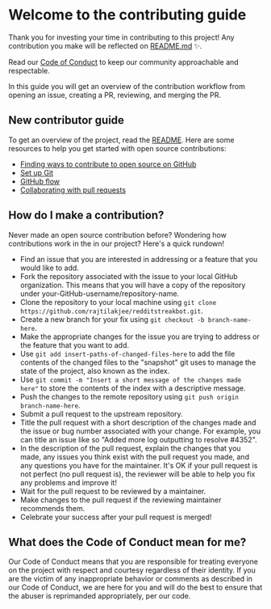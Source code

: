 # Welcome to the contributing guide

Thank you for investing your time in contributing to this project! Any contribution you make will be reflected on [README.md](README.md) :sparkles:. 

Read our [Code of Conduct](CODE_OF_CONDUCT.md) to keep our community approachable and respectable.

In this guide you will get an overview of the contribution workflow from opening an issue, creating a PR, reviewing, and merging the PR.

## New contributor guide

To get an overview of the project, read the [README](README.md). Here are some resources to help you get started with open source contributions:

- [Finding ways to contribute to open source on GitHub](https://docs.github.com/en/get-started/exploring-projects-on-github/finding-ways-to-contribute-to-open-source-on-github)
- [Set up Git](https://docs.github.com/en/get-started/quickstart/set-up-git)
- [GitHub flow](https://docs.github.com/en/get-started/quickstart/github-flow)
- [Collaborating with pull requests](https://docs.github.com/en/github/collaborating-with-pull-requests)

## How do I make a contribution?

Never made an open source contribution before? Wondering how contributions work in the in our project? Here's a quick rundown!

 - Find an issue that you are interested in addressing or a feature that you would like to add.
 - Fork the repository associated with the issue to your local GitHub organization. This means that you will have a copy of the repository under your-GitHub-username/repository-name.
 - Clone the repository to your local machine using `git clone https://github.com/rajtilakjee/redditstreakbot.git`.
 - Create a new branch for your fix using `git checkout -b branch-name-here`.
 - Make the appropriate changes for the issue you are trying to address or the feature that you want to add.
 - Use `git add insert-paths-of-changed-files-here` to add the file contents of the changed files to the "snapshot" git uses to manage the state of the project, also known as the index.
 - Use `git commit -m "Insert a short message of the changes made here"` to store the contents of the index with a descriptive message.
 - Push the changes to the remote repository using `git push origin branch-name-here`.
 - Submit a pull request to the upstream repository.
 - Title the pull request with a short description of the changes made and the issue or bug number associated with your change. For example, you can title an issue like so "Added more log outputting to resolve #4352".
 - In the description of the pull request, explain the changes that you made, any issues you think exist with the pull request you made, and any questions you have for the maintainer. It's OK if your pull request is not perfect (no pull request is), the reviewer will be able to help you fix any problems and improve it!
 - Wait for the pull request to be reviewed by a maintainer.
 - Make changes to the pull request if the reviewing maintainer recommends them.
 - Celebrate your success after your pull request is merged!

## What does the Code of Conduct mean for me?

Our Code of Conduct means that you are responsible for treating everyone on the project with respect and courtesy regardless of their identity. If you are the victim of any inappropriate behavior or comments as described in our Code of Conduct, we are here for you and will do the best to ensure that the abuser is reprimanded appropriately, per our code.
